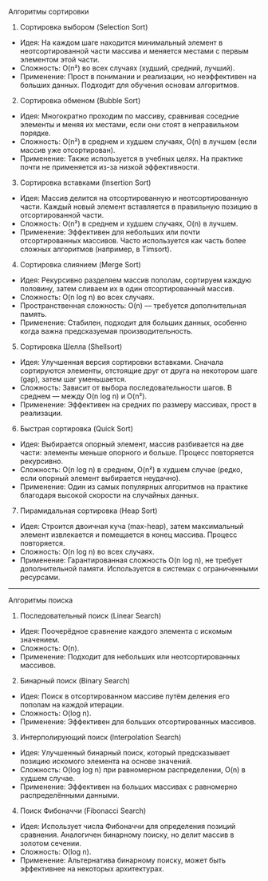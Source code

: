 Алгоритмы сортировки

1. Сортировка выбором (Selection Sort)

* Идея: На каждом шаге находится минимальный элемент в неотсортированной части массива и меняется местами с первым элементом этой части.
* Сложность: O(n²) во всех случаях (худший, средний, лучший).
* Применение: Прост в понимании и реализации, но неэффективен на больших данных. Подходит для обучения основам алгоритмов.

2. Сортировка обменом (Bubble Sort)

* Идея: Многократно проходим по массиву, сравнивая соседние элементы и меняя их местами, если они стоят в неправильном порядке.
* Сложность: O(n²) в среднем и худшем случаях, O(n) в лучшем (если массив уже отсортирован).
* Применение: Также используется в учебных целях. На практике почти не применяется из-за низкой эффективности.

3. Сортировка вставками (Insertion Sort)

* Идея: Массив делится на отсортированную и неотсортированную части. Каждый новый элемент вставляется в правильную позицию в отсортированной части.
* Сложность: O(n²) в среднем и худшем случаях, O(n) в лучшем.
* Применение: Эффективен для небольших или почти отсортированных массивов. Часто используется как часть более сложных алгоритмов (например, в Timsort).

4. Сортировка слиянием (Merge Sort)

* Идея: Рекурсивно разделяем массив пополам, сортируем каждую половину, затем сливаем их в один отсортированный массив.
* Сложность: O(n log n) во всех случаях.
* Пространственная сложность: O(n) — требуется дополнительная память.
* Применение: Стабилен, подходит для больших данных, особенно когда важна предсказуемая производительность.

5. Сортировка Шелла (Shellsort)

* Идея: Улучшенная версия сортировки вставками. Сначала сортируются элементы, отстоящие друг от друга на некотором шаге (gap), затем шаг уменьшается.
* Сложность: Зависит от выбора последовательности шагов. В среднем — между O(n log n) и O(n²).
* Применение: Эффективен на средних по размеру массивах, прост в реализации.

6. Быстрая сортировка (Quick Sort)

* Идея: Выбирается опорный элемент, массив разбивается на две части: элементы меньше опорного и больше. Процесс повторяется рекурсивно.
* Сложность: O(n log n) в среднем, O(n²) в худшем случае (редко, если опорный элемент выбирается неудачно).
* Применение: Один из самых популярных алгоритмов на практике благодаря высокой скорости на случайных данных.

7. Пирамидальная сортировка (Heap Sort)

* Идея: Строится двоичная куча (max-heap), затем максимальный элемент извлекается и помещается в конец массива. Процесс повторяется.
* Сложность: O(n log n) во всех случаях.
* Применение: Гарантированная сложность O(n log n), не требует дополнительной памяти. Используется в системах с ограниченными ресурсами.

---

Алгоритмы поиска

1. Последовательный поиск (Linear Search)

* Идея: Поочерёдное сравнение каждого элемента с искомым значением.
* Сложность: O(n).
* Применение: Подходит для небольших или неотсортированных массивов.

2. Бинарный поиск (Binary Search)

* Идея: Поиск в отсортированном массиве путём деления его пополам на каждой итерации.
* Сложность: O(log n).
* Применение: Эффективен для больших отсортированных массивов.

3. Интерполирующий поиск (Interpolation Search)

* Идея: Улучшенный бинарный поиск, который предсказывает позицию искомого элемента на основе значений.
* Сложность: O(log log n) при равномерном распределении, O(n) в худшем случае.
* Применение: Эффективен на больших массивах с равномерно распределёнными данными.

4. Поиск Фибоначчи (Fibonacci Search)

* Идея: Использует числа Фибоначчи для определения позиций сравнения. Аналогичен бинарному поиску, но делит массив в золотом сечении.
* Сложность: O(log n).
* Применение: Альтернатива бинарному поиску, может быть эффективнее на некоторых архитектурах.
